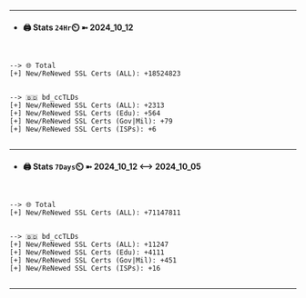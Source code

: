 

---
- #### 🖨️ **Stats** `24Hr`⏲️ ➼ 2024_10_12
```console


--> 🌐 Total
[+] New/ReNewed SSL Certs (ALL): +18524823


--> 🇧🇩 bd_ccTLDs
[+] New/ReNewed SSL Certs (ALL): +2313
[+] New/ReNewed SSL Certs (Edu): +564
[+] New/ReNewed SSL Certs (Gov|Mil): +79
[+] New/ReNewed SSL Certs (ISPs): +6


```

---
- #### 🖨️ **Stats** `7Days`⏲️ ➼ 2024_10_12 <--> 2024_10_05
```console


--> 🌐 Total
[+] New/ReNewed SSL Certs (ALL): +71147811


--> 🇧🇩 bd_ccTLDs
[+] New/ReNewed SSL Certs (ALL): +11247
[+] New/ReNewed SSL Certs (Edu): +4111
[+] New/ReNewed SSL Certs (Gov|Mil): +451
[+] New/ReNewed SSL Certs (ISPs): +16


```

---

